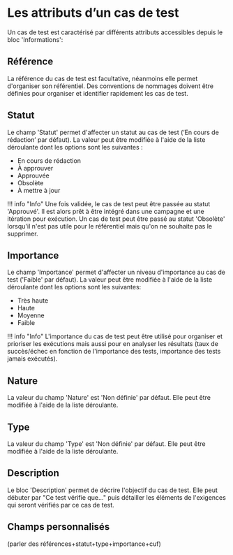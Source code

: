 
# Les attributs d’un cas de test

Un cas de test est caractérisé par différents attributs accessibles depuis le bloc 'Informations':

## Référence
La référence du cas de test est facultative, néanmoins elle permet d'organiser son référentiel. Des conventions de nommages doivent être définies pour organiser et identifier rapidement les cas de test.

## Statut
Le champ 'Statut' permet d'affecter un statut au cas de test (‘En cours de rédaction’ par défaut). La valeur peut être modifiée à l'aide de la liste déroulante dont les options sont les suivantes :

 - En cours de rédaction
 - À approuver
 - Approuvée
 - Obsolète
 - À mettre à jour

!!! info "Info"
	Une fois validée, le cas de test peut être passée au statut 'Approuvé'. Il est alors prêt à être intégré dans une campagne et une itération pour exécution. 
Un cas de test peut être passé au statut 'Obsolète' lorsqu'il n'est pas utile pour le référentiel mais qu'on ne souhaite pas le supprimer.

## Importance
Le champ 'Importance' permet d'affecter un niveau d'importance au cas de test ('Faible' par défaut). La valeur peut être modifiée à l'aide de la liste déroulante dont les options sont les suivantes:

- Très haute
- Haute
- Moyenne
- Faible 

!!! info "Info"
	L'importance du cas de test peut être utilisé pour organiser et prioriser les exécutions mais aussi pour en analyser les résultats (taux de succès/échec en fonction de l'importance des tests, importance des tests jamais exécutés).

## Nature
La valeur du champ 'Nature' est 'Non définie' par défaut. Elle peut être modifiée à l'aide de la liste déroulante.
 
## Type
La valeur du champ 'Type' est 'Non définie' par défaut. Elle peut être modifiée à l'aide de la liste déroulante.

## Description
Le bloc 'Description' permet de décrire l'objectif du cas de test. Elle peut débuter par "Ce test vérifie que..." puis détailler les éléments de l'exigences qui seront vérifiés par ce cas de test. 


## Champs personnalisés



(parler des références+statut+type+importance+cuf)
<!--stackedit_data:
eyJoaXN0b3J5IjpbLTIxOTY0NTM5NywtOTU3MDE3MjQ1LDIxMT
Y5MTU2NTEsNzYwNDE4Mzk3LDk0OTI5MDE5OCwtNzYxNzI0NzI5
LC0xODcyMzkxODUwLDg4Njg4NDEyNiwzODM0NDA2MzUsMTczNz
E1NDE4OCwxMjU1NDAwNDc5LDIwMzA3Nzg4NzIsLTkwOTM0OTI4
MSwzNzIwMjU2NDAsLTUyMzg5MzA2OSwxMzcwNzkzMTIsLTgwNT
Y3MzQzN119
-->